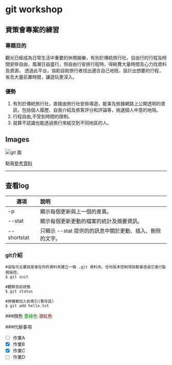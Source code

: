 # git workshop

## 資策會專案的練習 

### 專題目的
觀光已經成為日常生活中重要的休閒娛樂，有別於傳統旅行社，自由行的行程及時間安排自由，風潮日益盛行，但自由行安排行程時，得耗費大量時間及心力找資料及資源， 透過此平台，協助自助旅行者找出適合自己地陪，設計出想要的行程，省去大量前置時間，讓遊玩更深入。

### 優勢

1. 有別於傳統旅行社，直接由旅行社安排導遊，能事先依據網路上公開透明的資訊，包括個人履歷、自我介紹及旅客評分和評論等，挑選個人中意的地陪。
2. 行程自由,不受到時間的限制。
3. 就算不認識也能透過旅行來結交到不同地區的人。

## Images
![git 圖](http://wiki.csie.ncku.edu.tw/git_file_status.PNG)

 點我[參考資料](http://wiki.csie.ncku.edu.tw/git)

***
 ## 查看log

| 選項  | 說明 |
| ------------- |:-------------|
| -p     | 顯示每個更新與上一個的差異。     |
|--stat      | 顯示每個更新更動的檔案的統計及摘要資訊。     |
| --shortstat      | 只顯示 --stat 提供的的訊息中關於更動、插入、刪除的文字。     |

### git介紹

```bash=
#這指令主要就是會在你的資料夾建立一個 .git 資料夾，任何版本控制項目都會透過它進行監視版控。
$ git init  

#觀察目前狀態
$ git status

#將檔案加入到索引(暫存區)
$ git add hello.txt

```

###顏色
<font color=#008000>墨綠色</font>
<font color=#800000>酒紅色</font>

###代辦事項
- [ ] 作業A
- [x] 作業B
- [x] 作業C
- [ ] 作業D

